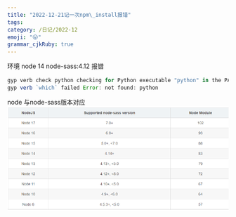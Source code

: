 ```yaml
---
title: "2022-12-21记一次npm\_install报错"
tags: 
category: /日记/2022-12
emoji: "😛"
grammar_cjkRuby: true
---
```

环境
node 14
node-sass:4.12
报错

``` javascript
gyp verb check python checking for Python executable "python" in the PATH
gyp verb `which` failed Error: not found: python
```
node 与node-sass版本对应
![enter description here](./images/1671587882910.png)